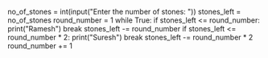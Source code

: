 no_of_stones = int(input("Enter the number of stones: "))
stones_left = no_of_stones
round_number = 1
while True:
    if stones_left <= round_number:
        print("Ramesh")
        break
    stones_left -= round_number
    if stones_left <= round_number * 2:
        print("Suresh")
        break
    stones_left -= round_number * 2
    round_number += 1

